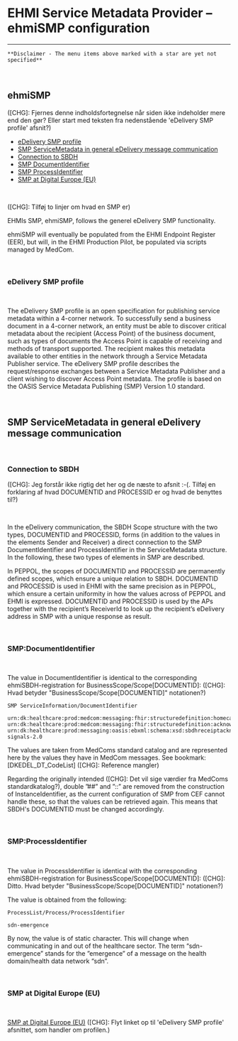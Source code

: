 # EHMI Service Metadata Provider – ehmiSMP configuration

***

    **Disclaimer - The menu items above marked with a star are yet not specified**
       
<br/> 

## ehmiSMP

([CHG]: Fjernes denne indholdsfortegnelse når siden ikke indeholder mere end den gør? Eller start med teksten fra nedenstående 'eDelivery SMP profile' afsnit?)
- [eDelivery SMP profile](#edelivery-smp-profile)
- [SMP ServiceMetadata in general eDelivery message communication](#smp-servicemetadata-in-general-edelivery-message-communication)
- [Connection to SBDH](#connection-to-sbdh)
- [SMP DocumentIdentifier](#smpdocumentidentifier)
- [SMP ProcessIdentifier](#smpprocessidentifier)
- [SMP at Digital Europe (EU)](#smp-at-digital-europe-eu)

<br/> 

([CHG]: Tilføj to linjer om hvad en SMP er)

EHMIs SMP, ehmiSMP, follows the generel eDelivery SMP functionality.

ehmiSMP will eventually be populated from the EHMI Endpoint Register (EER), but will, in the EHMI Production Pilot, be populated via scripts managed by MedCom.
    
<br/> 

### eDelivery SMP profile
    
<br/> 

The eDelivery SMP profile is an open specification for publishing service metadata within a 4-corner network. To successfully send a business document in a 4-corner network, an entity must be able to discover critical metadata about the recipient (Access Point) of the business document, such as types of documents the Access Point is capable of receiving and methods of transport supported. The recipient makes this metadata available to other entities in the network through a Service Metadata Publisher service. The eDelivery SMP profile describes the request/response exchanges between a Service Metadata Publisher and a client wishing to discover Access Point metadata. The profile is based on the OASIS Service Metadata Publishing (SMP) Version 1.0 standard.

<br/>

## SMP ServiceMetadata in general eDelivery message communication

<br/>

### Connection to SBDH
([CHG]: Jeg forstår ikke rigtig det her og de næste to afsnit :-(. Tilføj en forklaring af hvad DOCUMENTID and PROCESSID er og hvad de benyttes til?)

<br/>

In the eDelivery communication, the SBDH Scope structure with the two types, DOCUMENTID and PROCESSID, forms (in addition to the values in the elements Sender and Receiver) a direct connection to the SMP DocumentIdentifier and ProcessIdentifier in the ServiceMetadata structure.  In the following, these two types of elements in SMP are described. 

In PEPPOL, the scopes of DOCUMENTID and PROCESSID are permanently defined scopes, which ensure a unique relation to SBDH. DOCUMENTID and PROCESSID is used in EHMI with the same precision as in PEPPOL, which ensure a certain uniformity in how the values across of PEPPOL and EHMI is expressed. DOCUMENTID and PROCESSID is used by the APs together with the recipient’s ReceiverId to look up the recipient’s eDelivery address in SMP with a unique response as result. 

<br/>

### SMP:DocumentIdentifier

<br/>

The value in DocumentIdentifier is identical to the corresponding ehmiSBDH-registration for BusinessScope/Scope[DOCUMENTID]: ([CHG]: Hvad betyder "BusinessScope/Scope[DOCUMENTID]" notationen?)

    SMP ServiceInformation/DocumentIdentifier
    
    urn:dk:healthcare:prod:medcom:messaging:fhir:structuredefinition:homecareobservation\#urn:dk:medcom:fhir:homecareobservation:3.0
    urn:dk:healthcare:prod:medcom:messaging:fhir:structuredefinition:acknowledgement\#urn:dk:medcom:fhir:acknowledgement:2.0
    urn:dk:healthcare:prod:messaging:oasis:ebxml:schema:xsd:sbdhreceiptacknowledgement\#urn:oasis:ebxml:sbdhreceiptacknowledgement:ebbp-signals-2.0


The values are taken from MedComs standard catalog and are represented here by the values they have in MedCom messages. See bookmark: [DKEDEL_DT_CodeList] ([CHG]: Reference mangler)

Regarding the originally intended ([CHG]: Det vil sige værdier fra MedComs standardkatalog?), double ”##” and ”::” are removed from the construction of InstanceIdentifier, as the current configuration of SMP from CEF cannot handle these, so that the values can be retrieved again. This means that SBDH's DOCUMENTID must be changed accordingly.

<br/>

### SMP:ProcessIdentifier

<br/>

The value in ProcessIdentifier is identical with the corresponding ehmiSBDH-registration for BusinessScope/Scope[DOCUMENTID]: ([CHG]: Ditto. Hvad betyder "BusinessScope/Scope[DOCUMENTID]" notationen?)

The value is obtained from the following: 

    ProcessList/Process/ProcessIdentifier

    sdn-emergence


By now, the value is of static character. This will change when communicating in and out of the healthcare sector. The term “sdn-emergence” stands for the ”emergence” of a message on the health domain/health data network “sdn”. 

<br/>

### SMP at Digital Europe (EU)

<br/>

<a href="https://ec.europa.eu/digital-building-blocks/sites/display/DIGITAL/SMP+specifications" target="_blank">SMP at Digital Europe (EU)</a> ([CHG]: Flyt linket op til 'eDelivery SMP profile' afsnittet, som handler om profilen.)

